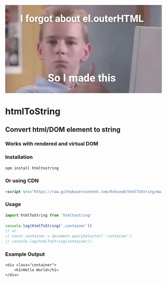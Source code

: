 ![htmlToString explaination meme](https://github.com/0shuvo0/htmlToString/raw/main/preview.png)

# htmlToString
## Convert html/DOM element to string
### Works with rendered and virtual DOM

### Installation
`npm install htmltostring`
### Or using CDN
```html
<script src="https://raw.githubusercontent.com/0shuvo0/htmlToString/main/htmlToString.min.js"></script>
```

### Usage
```js
import htmlToString from 'htmltostring'

console.log(htmlToString('.container'))
// or 
// const container = document.querySelector('.container')
// console.log(htmlToString(container))
```
### Example Output
```
<div class="container">
    <h1>Hello World</h1>
</div>
```